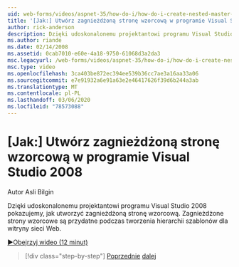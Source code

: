 ```yaml
---
uid: web-forms/videos/aspnet-35/how-do-i/how-do-i-create-nested-master-page-in-visual-studio-2008
title: '[Jak:] Utwórz zagnieżdżoną stronę wzorcową w programie Visual Studio 2008 | Microsoft Docs'
author: rick-anderson
description: Dzięki udoskonalonemu projektantowi programu Visual Studio 2008 pokazujemy, jak utworzyć zagnieżdżoną stronę wzorcową. Zagnieżdżone strony wzorcowe są przydatne podczas tworzenia hierarch...
ms.author: riande
ms.date: 02/14/2008
ms.assetid: 0cab7010-e60e-4a18-9750-61068d3a2da3
msc.legacyurl: /web-forms/videos/aspnet-35/how-do-i/how-do-i-create-nested-master-page-in-visual-studio-2008
msc.type: video
ms.openlocfilehash: 3ca403be872ec394ee539b36cc7ae3a16aa33a06
ms.sourcegitcommit: e7e91932a6e91a63e2e46417626f39d6b244a3ab
ms.translationtype: MT
ms.contentlocale: pl-PL
ms.lasthandoff: 03/06/2020
ms.locfileid: "78573088"
---
```

# <a name="how-do-i-create-nested-master-page-in-visual-studio-2008"></a>[Jak:] Utwórz zagnieżdżoną stronę wzorcową w programie Visual Studio 2008

Autor Asli Bilgin

Dzięki udoskonalonemu projektantowi programu Visual Studio 2008 pokazujemy, jak utworzyć zagnieżdżoną stronę wzorcową. Zagnieżdżone strony wzorcowe są przydatne podczas tworzenia hierarchii szablonów dla witryny sieci Web.

[&#9654;Obejrzyj wideo (12 minut)](https://channel9.msdn.com/Blogs/ASP-NET-Site-Videos/how-do-i-create-nested-master-page-in-visual-studio-2008)

> [!div class="step-by-step"]
> [Poprzednie](how-do-i-create-a-master-page-in-visual-studio-2008.md)
> [dalej](how-do-i-cascading-style-sheets-in-visual-studio-2008.md)
